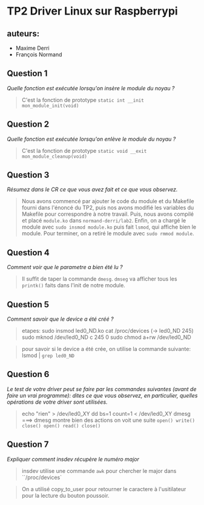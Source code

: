 # TP2 Driver Linux sur Raspberrypi

## auteurs:
- Maxime Derri
- François Normand

## Question 1
*Quelle fonction est exécutée lorsqu'on insère le module du noyau ?*

> C'est la fonction de prototype `static int __init mon_module_init(void)`

## Question 2
*Quelle fonction est exécutée lorsqu'on enlève le module du noyau ?*

> C'est la fonction de prototype `static void __exit mon_module_cleanup(void)`

## Question 3
*Résumez dans le CR ce que vous avez fait et ce que vous observez.*

> Nous avons commencé par ajouter le code du module et du Makefile fourni dans l'énoncé du TP2, puis nos avons modifié les variables du Makefile pour correspondre à notre travail.
Puis, nous avons compilé et placé `module.ko` dans `normand-derri/lab2`.
Enfin, on a chargé le module avec `sudo insmod module.ko`
puis fait `lsmod`, qui affiche bien le module.
Pour terminer, on a retiré le module avec `sudo rmmod module`.

## Question 4
*Comment voir que le parametre a bien été lu ?*

> Il suffit de taper la commande `dmesg`. `dmseg` va afficher tous les `printk()` faits dans l'init de notre module.

## Question 5
*Comment savoir que le device a été créé ?*

> etapes:
sudo insmod led0_ND.ko
cat /proc/devices    (-> led0_ND 245)
sudo mknod /dev/led0_ND c 245 0
sudo chmod a+rw /dev/led0_ND

> pour savoir si le device a été crée, on utilise la commande suivante: lsmod | `grep led0_ND`

## Question 6
*Le test de votre driver peut se faire par les commandes suivantes (avant de faire un vrai programme): dites ce que vous observez, en particulier, quelles opérations de votre driver sont utilisées.*

>echo "rien" > /dev/led0_XY
dd bs=1 count=1 < /dev/led0_XY
dmesg
===> dmesg montre bien des actions
on voit une suite `open() write() close() open() read() close()`

## Question 7
*Expliquer comment insdev récupère le numéro major*

> insdev utilise une commande `awk` pour chercher le major dans ``/proc/devices`


>On a utilisé copy_to_user pour retourner le caractere à l'usitilateur pour la lecture du bouton poussoir.

